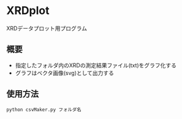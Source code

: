 # XRDplot
XRDデータプロット用プログラム
## 概要
- 指定したフォルダ内のXRDの測定結果ファイル(txt)をグラフ化する
- グラフはベクタ画像(svg)として出力する
## 使用方法
```
python csvMaker.py フォルダ名
```
